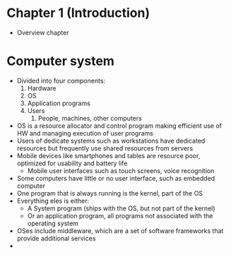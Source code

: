 # Chapter 1 (Introduction)
- Overview chapter
# Computer system
- Divided into four components:
	1. Hardware
	2. OS
	3. Application programs
	4. Users
		1. People, machines, other computers
- OS is  a resource allocator and control program making efficient use of HW and managing execution of user programs
- Users of dedicate systems such as workstations have dedicated resources but frequently use shared resources from servers
- Mobile devices like smartphones and tables are resource poor, optimized for usability and battery life
	- Mobile user interfaces such as touch screens, voice recognition
- Some computers have little or no user interface, such as embedded computer
- One program that is always running is the kernel, part of the OS
- Everything eles is either:
	- A System program (ships with the OS, but not part of the kernel)
	- Or an application program, all programs not associated with the operating system
- OSes include middleware, which are a set of software frameworks that provide additional services
- 